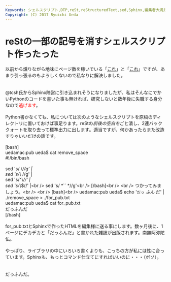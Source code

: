 ```yaml
---
Keywords: シェルスクリプト,DTP,reSt,reStructuredText,sed,Sphinx,編集者大満足
Copyright: (C) 2017 Ryuichi Ueda
---
```


# reStの一部の記号を消すシェルスクリプト作ったった
以前から燻りながら地味にページ数を稼いでいる「<a href="http://blog.ueda.asia/?p=1380" title="出版社に送る原稿には日本語と英単語の間にスペースを入れない方が良いらしいので贖罪のためにシェル芸やります。" target="_blank">これ</a>」と「<a href="http://blog.ueda.asia/?p=1486" title="出版社に送る原稿には日本語と英単語の間にスペースを入れない方が良いらしいのであるが、ではどうしろと？" target="_blank">これ</a>」ですが、あまり引っ張るのもよろしくないので私なりに解決しました。<br />
<br />
<br />
\@tcsh氏からSphinx陣営に引き込まれそうになりましたが、私はそんなにでかいPythonのコードを書いた事も無ければ、研究しないと数年後に失職する身分なので<span style="color:red">逃げます</span>。<br />
<br />
Python書かなくても、私については次のようなシェルスクリプトを原稿のディレクトリに置いておけば事足ります。reStの*前後の空白を*ごと潰し、2連バッククォートを取り去って標準出力に出します。適当ですが、何かあったらまた改造すりゃいいだけの話です。<br />
<br />
[bash]<br />
uedamac:pub ueda$ cat remove_space <br />
#!/bin/bash<br />
<br />
sed 's/ \\*//g'	|<br />
sed 's/\\* //g'	|<br />
sed 's/^\\*//'	|<br />
sed 's/\\*$//'	|<br />
sed 's/ *`` *//g'<br />
[/bash]<br />
<br />
つかってみましょう。<br />
<br />
[bash]<br />
uedamac:pub ueda$ echo '``だっ`` *ふん* だ' | ./remove_space &gt; ./for_pub.txt<br />
uedamac:pub ueda$ cat for_pub.txt<br />
だっふんだ<br />
[/bash]<br />
<br />
for_pub.txtとSphinxで作ったHTMLを編集様に送る事にします。数ヶ月後に、1ページにデカデカと「だっふんだ」と書かれた雑誌が出版されます。南無阿弥陀仏。<br />
<br />
やっぱり、ライブラリの中にいろいろ書くよりも、こっちの方が私には性に合っています。Sphinxも、もっとコマンド仕立てにすればいいのに・・・（ボソ）。<br />
<br />
<br />
だっふんだ。
